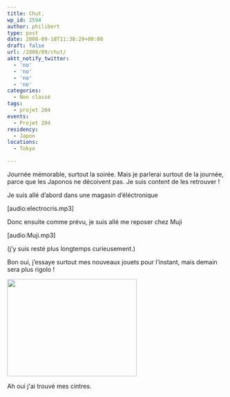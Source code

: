 ```yaml
---
title: Chut.
wp_id: 2594
author: philibert
type: post
date: 2008-09-18T11:38:29+00:00
draft: false
url: /2008/09/chut/
aktt_notify_twitter:
  - 'no'
  - 'no'
  - 'no'
  - 'no'
categories:
  - Non classé
tags:
  - projet 204
events:
  - Projet 204
residency:
  - Japon
locations:
  - Tokyo

---
```

Journée mémorable, surtout la soirée. Mais je parlerai surtout de la journée, parce que les Japonos ne décoivent pas. Je suis content de les retrouver ! 

Je suis allé d&rsquo;abord dans une magasin d&rsquo;éléctronique
  
[audio:electrocris.mp3]
  
Donc ensuite comme prévu, je suis allé me reposer chez Muji
  
[audio:Muji.mp3]
  
(j&rsquo;y suis resté plus longtemps curieusement.)

Bon oui, j&rsquo;essaye surtout mes nouveaux jouets pour l&rsquo;instant, mais demain sera plus rigolo !

<div id="attachment_150" class="wp-caption " style="max-width: 300px">
  <a href="{{< aws >}}/uploads/img_1978.jpg"><img class="size-medium wp-image-150" title="img_1978" src="{{< aws >}}/uploads/img_1978.jpg" alt="" width="300" height="225" /></a>
  
  <p class="wp-caption-text">
    Ah oui j'ai trouvé mes cintres.
  </p>
</div>